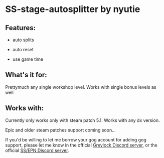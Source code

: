 # SS-stage-autosplitter by nyutie

## Features:

- auto splits

- auto reset

- use game time

## What's it for:

Prettymuch any single workshop level. Works with single bonus levels as well

## Works with:

Currently only works only with steam patch 5.1. Works with any dx version.

Epic and older steam patches support coming soon...

If you'd be willing to let me borrow your gog account for adding gog support, please let me know in the official [Greylock Discord server](https://discord.com/invite/tBEvADR3tS), or the official [SS/EPN Discord server](https://discord.com/invite/QaJJ9WBxGA).
